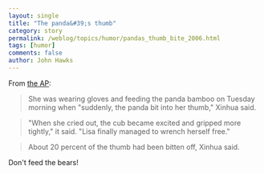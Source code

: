 ```yaml
---
layout: single 
title: "The panda&#39;s thumb" 
category: story
permalink: /weblog/topics/humor/pandas_thumb_bite_2006.html
tags: [humor] 
comments: false 
author: John Hawks 
---
```



<p>
From <a href="http://www.msnbc.msn.com/id/15339569/">the AP</a>: 
</p>

<blockquote>She was wearing gloves and feeding the panda bamboo on Tuesday morning when "suddenly, the panda bit into her thumb," Xinhua said.</blockquote>

<blockquote>"When she cried out, the cub became excited and gripped more tightly," it said. "Lisa finally managed to wrench herself free."</blockquote>

<blockquote>About 20 percent of the thumb had been bitten off, Xinhua said.</blockquote>

<p>
Don't feed the bears!
</p>

